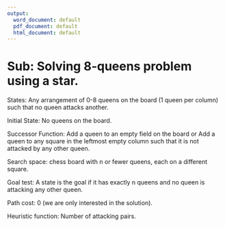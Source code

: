 ```yaml
---
output:
  word_document: default
  pdf_document: default
  html_document: default
---
```

# Sub: Solving 8-queens problem using a star.

States: Any arrangement of 0-8 queens on the board (1 queen per column) such that no queen attacks another.  
                                          
Initial State: No queens on the board.

Successor Function: Add a queen to an empty field on the board or Add a queen to any square in the leftmost empty column such that it is not attacked by any other queen.

Search space: chess board with n or fewer queens, each on a    different square.

Goal test: A state is the goal if it has exactly n queens and no    queen is attacking any other queen.

Path cost: 0 (we are only interested in the solution).

Heuristic function: Number of attacking pairs.



